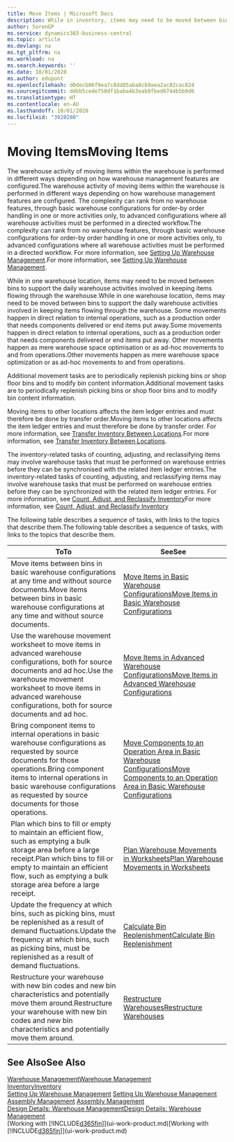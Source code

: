```yaml
---
title: Move Items | Microsoft Docs
description: While in inventory, items may need to be moved between bins to support the daily warehouse activities involved in keeping items flowing through the warehouse. Some movements happen in direct relation to internal operations, such as a production order that needs components delivered or end items put away. Other movements happen as mere warehouse space optimisation or as ad-hoc movements to and from operations.
author: SorenGP
ms.service: dynamics365-business-central
ms.topic: article
ms.devlang: na
ms.tgt_pltfrm: na
ms.workload: na
ms.search.keywords: ''
ms.date: 10/01/2020
ms.author: edupont
ms.openlocfilehash: d0decb06f9ea7c8dd85aba8cb9aea2ac02cac824
ms.sourcegitcommit: ddbb5cede750df1baba4b3eab8fbed6744b5b9d6
ms.translationtype: HT
ms.contentlocale: en-AU
ms.lasthandoff: 10/01/2020
ms.locfileid: "3920280"
---
```

# <a name="moving-items"></a><span data-ttu-id="40b3c-105">Moving Items</span><span class="sxs-lookup"><span data-stu-id="40b3c-105">Moving Items</span></span>
<span data-ttu-id="40b3c-106">The warehouse activity of moving items within the warehouse is performed in different ways depending on how warehouse management features are configured.</span><span class="sxs-lookup"><span data-stu-id="40b3c-106">The warehouse activity of moving items within the warehouse is performed in different ways depending on how warehouse management features are configured.</span></span> <span data-ttu-id="40b3c-107">The complexity can rank from no warehouse features, through basic warehouse configurations for order-by order handling in one or more activities only, to advanced configurations where all warehouse activities must be performed in a directed workflow.</span><span class="sxs-lookup"><span data-stu-id="40b3c-107">The complexity can rank from no warehouse features, through basic warehouse configurations for order-by order handling in one or more activities only, to advanced configurations where all warehouse activities must be performed in a directed workflow.</span></span> <span data-ttu-id="40b3c-108">For more information, see [Setting Up Warehouse Management](warehouse-setup-warehouse.md).</span><span class="sxs-lookup"><span data-stu-id="40b3c-108">For more information, see [Setting Up Warehouse Management](warehouse-setup-warehouse.md).</span></span>

<span data-ttu-id="40b3c-109">While in one warehouse location, items may need to be moved between bins to support the daily warehouse activities involved in keeping items flowing through the warehouse.</span><span class="sxs-lookup"><span data-stu-id="40b3c-109">While in one warehouse location, items may need to be moved between bins to support the daily warehouse activities involved in keeping items flowing through the warehouse.</span></span> <span data-ttu-id="40b3c-110">Some movements happen in direct relation to internal operations, such as a production order that needs components delivered or end items put away.</span><span class="sxs-lookup"><span data-stu-id="40b3c-110">Some movements happen in direct relation to internal operations, such as a production order that needs components delivered or end items put away.</span></span> <span data-ttu-id="40b3c-111">Other movements happen as mere warehouse space optimisation or as ad-hoc movements to and from operations.</span><span class="sxs-lookup"><span data-stu-id="40b3c-111">Other movements happen as mere warehouse space optimization or as ad-hoc movements to and from operations.</span></span>

<span data-ttu-id="40b3c-112">Additional movement tasks are to periodically replenish picking bins or shop floor bins and to modify bin content information.</span><span class="sxs-lookup"><span data-stu-id="40b3c-112">Additional movement tasks are to periodically replenish picking bins or shop floor bins and to modify bin content information.</span></span>

<span data-ttu-id="40b3c-113">Moving items to other locations affects the item ledger entries and must therefore be done by transfer order.</span><span class="sxs-lookup"><span data-stu-id="40b3c-113">Moving items to other locations affects the item ledger entries and must therefore be done by transfer order.</span></span> <span data-ttu-id="40b3c-114">For more information, see [Transfer Inventory Between Locations](inventory-how-transfer-between-locations.md).</span><span class="sxs-lookup"><span data-stu-id="40b3c-114">For more information, see [Transfer Inventory Between Locations](inventory-how-transfer-between-locations.md).</span></span>  

<span data-ttu-id="40b3c-115">The inventory-related tasks of counting, adjusting, and reclassifying items may involve warehouse tasks that must be performed on warehouse entries before they can be synchronised with the related item ledger entries.</span><span class="sxs-lookup"><span data-stu-id="40b3c-115">The inventory-related tasks of counting, adjusting, and reclassifying items may involve warehouse tasks that must be performed on warehouse entries before they can be synchronized with the related item ledger entries.</span></span> <span data-ttu-id="40b3c-116">For more information, see [Count, Adjust, and Reclassify Inventory](inventory-how-count-adjust-reclassify.md)</span><span class="sxs-lookup"><span data-stu-id="40b3c-116">For more information, see [Count, Adjust, and Reclassify Inventory](inventory-how-count-adjust-reclassify.md)</span></span>  

 <span data-ttu-id="40b3c-117">The following table describes a sequence of tasks, with links to the topics that describe them.</span><span class="sxs-lookup"><span data-stu-id="40b3c-117">The following table describes a sequence of tasks, with links to the topics that describe them.</span></span>   

|<span data-ttu-id="40b3c-118">**To**</span><span class="sxs-lookup"><span data-stu-id="40b3c-118">**To**</span></span>|<span data-ttu-id="40b3c-119">**See**</span><span class="sxs-lookup"><span data-stu-id="40b3c-119">**See**</span></span>|  
|------------|-------------|  
|<span data-ttu-id="40b3c-120">Move items between bins in basic warehouse configurations at any time and without source documents.</span><span class="sxs-lookup"><span data-stu-id="40b3c-120">Move items between bins in basic warehouse configurations at any time and without source documents.</span></span>|[<span data-ttu-id="40b3c-121">Move Items in Basic Warehouse Configurations</span><span class="sxs-lookup"><span data-stu-id="40b3c-121">Move Items in Basic Warehouse Configurations</span></span>](warehouse-how-to-move-items-ad-hoc-in-basic-warehousing.md)|
|<span data-ttu-id="40b3c-122">Use the warehouse movement worksheet to move items in advanced warehouse configurations, both for source documents and ad hoc.</span><span class="sxs-lookup"><span data-stu-id="40b3c-122">Use the warehouse movement worksheet to move items in advanced warehouse configurations, both for source documents and ad hoc.</span></span>|[<span data-ttu-id="40b3c-123">Move Items in Advanced Warehouse Configurations</span><span class="sxs-lookup"><span data-stu-id="40b3c-123">Move Items in Advanced Warehouse Configurations</span></span>](warehouse-how-to-move-items-in-advanced-warehousing.md)|  
|<span data-ttu-id="40b3c-124">Bring component items to internal operations in basic warehouse configurations as requested by source documents for those operations.</span><span class="sxs-lookup"><span data-stu-id="40b3c-124">Bring component items to internal operations in basic warehouse configurations as requested by source documents for those operations.</span></span>|[<span data-ttu-id="40b3c-125">Move Components to an Operation Area in Basic Warehouse Configurations</span><span class="sxs-lookup"><span data-stu-id="40b3c-125">Move Components to an Operation Area in Basic Warehouse Configurations</span></span>](warehouse-how-to-move-components-to-an-operation-area-in-basic-warehousing.md)|
|<span data-ttu-id="40b3c-126">Plan which bins to fill or empty to maintain an efficient flow, such as emptying a bulk storage area before a large receipt.</span><span class="sxs-lookup"><span data-stu-id="40b3c-126">Plan which bins to fill or empty to maintain an efficient flow, such as emptying a bulk storage area before a large receipt.</span></span>|[<span data-ttu-id="40b3c-127">Plan Warehouse Movements in Worksheets</span><span class="sxs-lookup"><span data-stu-id="40b3c-127">Plan Warehouse Movements in Worksheets</span></span>](warehouse-how-to-plan-warehouse-movements-in-worksheets.md)|
|<span data-ttu-id="40b3c-128">Update the frequency at which bins, such as picking bins, must be replenished as a result of demand fluctuations.</span><span class="sxs-lookup"><span data-stu-id="40b3c-128">Update the frequency at which bins, such as picking bins, must be replenished as a result of demand fluctuations.</span></span>|[<span data-ttu-id="40b3c-129">Calculate Bin Replenishment</span><span class="sxs-lookup"><span data-stu-id="40b3c-129">Calculate Bin Replenishment</span></span>](warehouse-how-to-calculate-bin-replenishment.md)|
|<span data-ttu-id="40b3c-130">Restructure your warehouse with new bin codes and new bin characteristics and potentially move them around.</span><span class="sxs-lookup"><span data-stu-id="40b3c-130">Restructure your warehouse with new bin codes and new bin characteristics and potentially move them around.</span></span>|[<span data-ttu-id="40b3c-131">Restructure Warehouses</span><span class="sxs-lookup"><span data-stu-id="40b3c-131">Restructure Warehouses</span></span>](warehouse-how-to-restructure-warehouses.md)|  

## <a name="see-also"></a><span data-ttu-id="40b3c-132">See Also</span><span class="sxs-lookup"><span data-stu-id="40b3c-132">See Also</span></span>  
[<span data-ttu-id="40b3c-133">Warehouse Management</span><span class="sxs-lookup"><span data-stu-id="40b3c-133">Warehouse Management</span></span>](warehouse-manage-warehouse.md)  
[<span data-ttu-id="40b3c-134">Inventory</span><span class="sxs-lookup"><span data-stu-id="40b3c-134">Inventory</span></span>](inventory-manage-inventory.md)  
<span data-ttu-id="40b3c-135">[Setting Up Warehouse Management](warehouse-setup-warehouse.md)   </span><span class="sxs-lookup"><span data-stu-id="40b3c-135">[Setting Up Warehouse Management](warehouse-setup-warehouse.md)   </span></span>  
<span data-ttu-id="40b3c-136">[Assembly Management](assembly-assemble-items.md)  </span><span class="sxs-lookup"><span data-stu-id="40b3c-136">[Assembly Management](assembly-assemble-items.md)  </span></span>  
[<span data-ttu-id="40b3c-137">Design Details: Warehouse Management</span><span class="sxs-lookup"><span data-stu-id="40b3c-137">Design Details: Warehouse Management</span></span>](design-details-warehouse-management.md)  
<span data-ttu-id="40b3c-138">[Working with [!INCLUDE[d365fin](includes/d365fin_md.md)]](ui-work-product.md)</span><span class="sxs-lookup"><span data-stu-id="40b3c-138">[Working with [!INCLUDE[d365fin](includes/d365fin_md.md)]](ui-work-product.md)</span></span>
